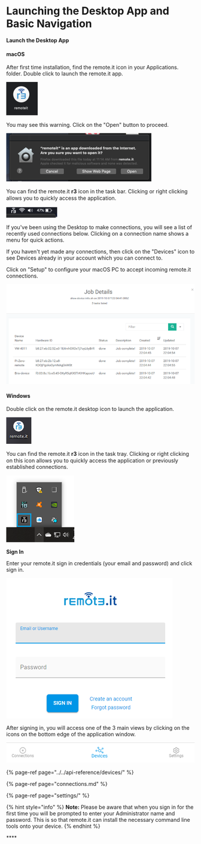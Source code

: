 # Launching the Desktop App and Basic Navigation

**Launch the Desktop App**

#### macOS

After first time installation, find the remote.it icon in your Applications. folder.  Double click to launch the remote.it app.

![](../../.gitbook/assets/image%20%28537%29.png)

You may see this warning.  Click on the "Open" button to proceed.

![](../../.gitbook/assets/image%20%28538%29.png)

You can ﬁnd the remote.it **r3** icon in the task bar. Clicking or right clicking allows you to quickly access the application. 

![](../../.gitbook/assets/image%20%28539%29.png)

If you've been using the Desktop to make connections, you will see a list of recently used connections below.  Clicking on a connection name shows a menu for quick actions.

If you haven't yet made any connections, then click on the "Devices" icon to see Devices already in your account which you can connect to.

Click on "Setup" to configure your macOS PC to accept incoming remote.it connections.

![](../../.gitbook/assets/image%20%28247%29.png)

#### Windows

Double click on the remote.it desktop icon to launch the application.

![](../../.gitbook/assets/image%20%28541%29.png)

  
You can ﬁnd the remote.it **r3** icon in the task tray.   Clicking or right clicking on this icon allows you to quickly access the application or previously established connections.

![](../../.gitbook/assets/image%20%28504%29.png)

**Sign In**

Enter your remote.it sign in credentials \(your email and password\) and click sign in.

![](../../.gitbook/assets/image%20%28340%29.png)

After signing in, you will access one of the 3 main views by clicking on the icons on the bottom edge of the application window.

![](../../.gitbook/assets/image%20%28540%29.png)

{% page-ref page="../../api-reference/devices/" %}

{% page-ref page="connections.md" %}

{% page-ref page="settings/" %}



{% hint style="info" %}
**Note:** Please be aware that when you sign in for the first time you will be prompted to enter your Administrator name and password. This is so that remote.it can install the necessary command line tools onto your device. 
{% endhint %}

\*\*\*\*

